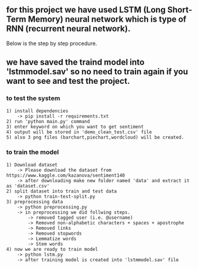 ## for this project we have used LSTM (Long Short-Term Memory) neural network which is type of RNN (recurrent neural network).
Below is the step by step procedure.

## we have saved the traind model into 'lstmmodel.sav' so no need to train again if you want to see and test the project.

### to test the system
    1) install dependencies
        -> pip install -r requirements.txt
    2) run 'python main.py' command
    3) enter keyword on which you want to get sentiment
    4) output will be stored in 'demo_clean_test.csv' file
    5) also 3 png files (barchart,piechart,wordcloud) will be created.
    

### to train the model
    1) Download dataset
        -> Please download the dataset from https://www.kaggle.com/kazanova/sentiment140
        -> after downloading make new folder named 'data' and extract it as 'dataset.csv'
    2) split dataset into train and test data
        -> python train-test-split.py
    3) preprocessing data
        -> python preprocessing.py
        -> in preprocessing we did follwing steps.
            -> removed tagged user (i.e. @username)
            -> Removed non-alphabetic characters + spaces + apostrophe
            -> Removed links
            -> Removed stopwords
            -> Lemmatize words
            -> Stem words
    4) now we are ready to train model
        -> python lstm.py
        -> after training model is created into 'lstmmodel.sav' file
        
